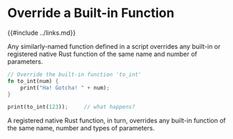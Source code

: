 Override a Built-in Function
===========================

{{#include ../links.md}}

Any similarly-named function defined in a script overrides any built-in or registered
native Rust function of the same name and number of parameters.

```rust
// Override the built-in function 'to_int'
fn to_int(num) {
    print("Ha! Gotcha! " + num);
}

print(to_int(123));     // what happens?
```

A registered native Rust function, in turn, overrides any built-in function of the
same name, number and types of parameters.
